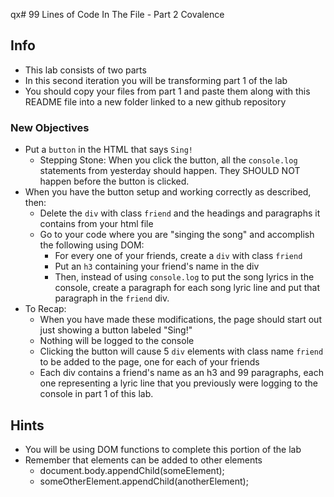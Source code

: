 qx# 99 Lines of Code In The File - Part 2
Covalence

## Info
* This lab consists of two parts
* In this second iteration you will be transforming part 1 of the lab
* You should copy your files from part 1 and paste them along with this README file into a new folder linked to a new github repository

### New Objectives
* Put a `button` in the HTML that says `Sing!`
    * Stepping Stone: When you click the button, all the `console.log` statements from yesterday should happen. They SHOULD NOT happen before the button is clicked.
* When you have the button setup and working correctly as described, then:
    * Delete the `div` with class `friend` and the headings and paragraphs it contains from your html file
    * Go to your code where you are "singing the song" and accomplish the following using DOM:
        * For every one of your friends, create a `div` with class `friend`
        * Put an `h3` containing your friend's name in the div
        * Then, instead of using `console.log` to put the song lyrics in the console, create a paragraph for each song lyric line and put that paragraph in the `friend` div.
* To Recap:
    * When you have made these modifications, the page should start out just showing a button labeled "Sing!"
    * Nothing will be logged to the console
    * Clicking the button will cause 5 `div` elements with class name `friend` to be added to the page, one for each of your friends
    * Each div contains a friend's name as an h3 and 99 paragraphs, each one representing a lyric line that you previously were logging to the console in part 1 of this lab.

## Hints
* You will be using DOM functions to complete this portion of the lab
* Remember that elements can be added to other elements
    * document.body.appendChild(someElement);
    * someOtherElement.appendChild(anotherElement);